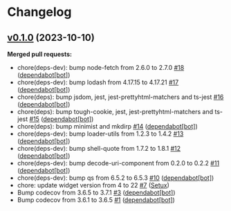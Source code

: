 # Changelog

## [v0.1.0](https://github.com/thisisamir98/telegram-login-button/tree/v0.1.0) (2023-10-10)

**Merged pull requests:**

- chore(deps-dev): bump node-fetch from 2.6.0 to 2.7.0 [#18](https://github.com/thisisamir98/telegram-login-button/pull/18) ([dependabot[bot]](https://github.com/apps/dependabot))
- chore(deps-dev): bump lodash from 4.17.15 to 4.17.21 [#17](https://github.com/thisisamir98/telegram-login-button/pull/17) ([dependabot[bot]](https://github.com/apps/dependabot))
- chore(deps): bump jsdom, jest, jest-prettyhtml-matchers and ts-jest [#16](https://github.com/thisisamir98/telegram-login-button/pull/16) ([dependabot[bot]](https://github.com/apps/dependabot))
- chore(deps): bump tough-cookie, jest, jest-prettyhtml-matchers and ts-jest [#15](https://github.com/thisisamir98/telegram-login-button/pull/15) ([dependabot[bot]](https://github.com/apps/dependabot))
- chore(deps): bump minimist and mkdirp [#14](https://github.com/thisisamir98/telegram-login-button/pull/14) ([dependabot[bot]](https://github.com/apps/dependabot))
- chore(deps-dev): bump loader-utils from 1.2.3 to 1.4.2 [#13](https://github.com/thisisamir98/telegram-login-button/pull/13) ([dependabot[bot]](https://github.com/apps/dependabot))
- chore(deps-dev): bump shell-quote from 1.7.2 to 1.8.1 [#12](https://github.com/thisisamir98/telegram-login-button/pull/12) ([dependabot[bot]](https://github.com/apps/dependabot))
- chore(deps-dev): bump decode-uri-component from 0.2.0 to 0.2.2 [#11](https://github.com/thisisamir98/telegram-login-button/pull/11) ([dependabot[bot]](https://github.com/apps/dependabot))
- chore(deps-dev): bump qs from 6.5.2 to 6.5.3 [#10](https://github.com/thisisamir98/telegram-login-button/pull/10) ([dependabot[bot]](https://github.com/apps/dependabot))
- chore: update widget version from 4 to 22 [#7](https://github.com/thisisamir98/telegram-login-button/pull/7) ([Setux](https://github.com/Setux))
- Bump codecov from 3.6.5 to 3.7.1 [#3](https://github.com/thisisamir98/telegram-login-button/pull/3) ([dependabot[bot]](https://github.com/apps/dependabot))
- Bump codecov from 3.6.1 to 3.6.5 [#1](https://github.com/thisisamir98/telegram-login-button/pull/1) ([dependabot[bot]](https://github.com/apps/dependabot))

